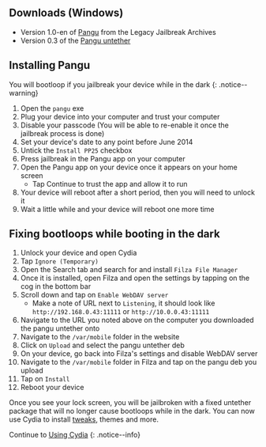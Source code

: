 ## Downloads (Windows)
- Version 1.0-en of [Pangu](https://mega.nz/folder/k4FAXCIB#Fk7pxs6ikYzL3YBvAGX5ig/file/41UlRSyS) from the Legacy Jailbreak Archives
- Version 0.3 of the [Pangu untether](http://apt.saurik.com/debs/io.pangu.axe7_0.3_iphoneos-arm.deb)

## Installing Pangu

You will bootloop if you jailbreak your device while in the dark
{: .notice--warning}

1. Open the `pangu` exe
1. Plug your device into your computer and trust your computer 
1. Disable your passcode (You will be able to re-enable it once the jailbreak process is done)
1. Set your device's date to any point before June 2014
1. Untick the `Install PP25` checkbox
1. Press jailbreak in the Pangu app on your computer
1. Open the Pangu app on your device once it appears on your home screen
   - Tap Continue to trust the app and allow it to run
1. Your device will reboot after a short period, then you will need to unlock it
2. Wait a little while and your device will reboot one more time

## Fixing bootloops while booting in the dark

1. Unlock your device and open Cydia
1. Tap `Ignore (Temporary)`
1. Open the Search tab and search for and install `Filza File Manager`
1. Once it is installed, open Filza and open the settings by tapping on the cog in the bottom bar
1. Scroll down and tap on `Enable WebDAV server`
   - Make a note of URL next to `Listening`, it should look like `http://192.168.0.43:11111` or `http://10.0.0.43:11111`
1. Navigate to the URL you noted above on the computer you downloaded the pangu untether onto
2. Navigate to the `/var/mobile` folder in the website
3.  Click on `Upload` and select the pangu untether deb
4. On your device, go back into Filza's settings and disable WebDAV server
5. Navigate to the `/var/mobile` folder in Filza and tap on the pangu deb you upload
6. Tap on `Install`
7. Reboot your device

Once you see your lock screen, you will be jailbroken with a fixed untether package that will no longer cause bootloops while in the dark. You can now use Cydia to install [tweaks](faq#tweaks), themes and more.

Continue to [Using Cydia](using-cydia)
{: .notice--info}
